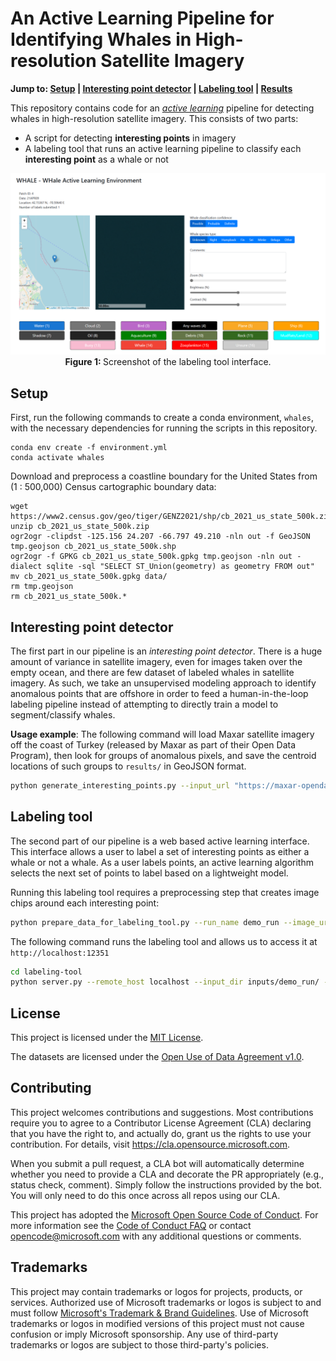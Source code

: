 # An Active Learning Pipeline for Identifying Whales in High-resolution Satellite Imagery

**Jump to: [Setup](#setup) | [Interesting point detector](#interesting-point-detector) | [Labeling tool](#labeling-tool) | [Results](#results)**


This repository contains code for an [_active learning_](https://en.wikipedia.org/wiki/Active_learning_(machine_learning)) pipeline for detecting whales in high-resolution satellite imagery. This consists of two parts:
- A script for detecting __interesting points__ in imagery
- A labeling tool that runs an active learning pipeline to classify each __interesting point__ as a whale or not


<p align="center">
    <img src="images/screenshot.png" width="800" alt="Screenshot of labeling tool"/>
    <b>Figure 1: </b>Screenshot of the labeling tool interface.
</p>

## Setup

First, run the following commands to create a conda environment, `whales`, with the necessary dependencies for running the scripts in this repository.
```
conda env create -f environment.yml
conda activate whales
```

Download and preprocess a coastline boundary for the United States from (1 : 500,000) Census cartographic boundary data:
```
wget https://www2.census.gov/geo/tiger/GENZ2021/shp/cb_2021_us_state_500k.zip
unzip cb_2021_us_state_500k.zip
ogr2ogr -clipdst -125.156 24.207 -66.797 49.210 -nln out -f GeoJSON tmp.geojson cb_2021_us_state_500k.shp
ogr2ogr -f GPKG cb_2021_us_state_500k.gpkg tmp.geojson -nln out -dialect sqlite -sql "SELECT ST_Union(geometry) as geometry FROM out"
mv cb_2021_us_state_500k.gpkg data/
rm tmp.geojson
rm cb_2021_us_state_500k.*
```


## Interesting point detector

The first part in our pipeline is an _interesting point detector_. There is a huge amount of variance in satellite imagery, even for images taken over the empty ocean, and there are few dataset of labeled whales in satellite imagery.
As such, we take an unsupervised modeling approach to identify anomalous points that are offshore in order to feed a human-in-the-loop labeling pipeline instead of attempting to directly train a model to segment/classify whales.

**Usage example**: The following command will load Maxar satellite imagery off the coast of Turkey (released by Maxar as part of their Open Data Program), then look for groups of anomalous pixels, and save the centroid locations of such groups to `results/` in GeoJSON format.
```bash
python generate_interesting_points.py --input_url "https://maxar-opendata.s3.amazonaws.com/events/Kahramanmaras-turkey-earthquake-23/ard/37/031133021120/2023-02-12/10300100E1B9D900-visual.tif" --output_fn results/interesting_points.geojson --method big_window --difference_threshold 20
```


## Labeling tool

The second part of our pipeline is a web based active learning interface. This interface allows a user to label a set of interesting points as either a whale or not a whale. As a user labels points, an active learning algorithm selects the next set of points to label based on a lightweight model.

Running this labeling tool requires a preprocessing step that creates image chips around each interesting point:
```bash
python prepare_data_for_labeling_tool.py --run_name demo_run --image_url "https://maxar-opendata.s3.amazonaws.com/events/Kahramanmaras-turkey-earthquake-23/ard/37/031133021120/2023-02-12/10300100E1B9D900-visual.tif" --output_dir labeling-tool/inputs/demo_run/ --input_fn results/interesting_points.geojson --dar "Demo Imagery" --catid "10300100E1B9D900" --date "2023-02-12"
```

The following command runs the labeling tool and allows us to access it at `http://localhost:12351`
```bash
cd labeling-tool
python server.py --remote_host localhost --input_dir inputs/demo_run/ --port 12351
```


## License

This project is licensed under the [MIT License](LICENSE).

The datasets are licensed under the [Open Use of Data Agreement v1.0](https://cdla.dev/open-use-of-data-agreement-v1-0/).


## Contributing

This project welcomes contributions and suggestions.  Most contributions require you to agree to a
Contributor License Agreement (CLA) declaring that you have the right to, and actually do, grant us
the rights to use your contribution. For details, visit https://cla.opensource.microsoft.com.

When you submit a pull request, a CLA bot will automatically determine whether you need to provide
a CLA and decorate the PR appropriately (e.g., status check, comment). Simply follow the instructions
provided by the bot. You will only need to do this once across all repos using our CLA.

This project has adopted the [Microsoft Open Source Code of Conduct](https://opensource.microsoft.com/codeofconduct/).
For more information see the [Code of Conduct FAQ](https://opensource.microsoft.com/codeofconduct/faq/) or
contact [opencode@microsoft.com](mailto:opencode@microsoft.com) with any additional questions or comments.

## Trademarks

This project may contain trademarks or logos for projects, products, or services. Authorized use of Microsoft 
trademarks or logos is subject to and must follow 
[Microsoft's Trademark & Brand Guidelines](https://www.microsoft.com/en-us/legal/intellectualproperty/trademarks/usage/general).
Use of Microsoft trademarks or logos in modified versions of this project must not cause confusion or imply Microsoft sponsorship.
Any use of third-party trademarks or logos are subject to those third-party's policies.
